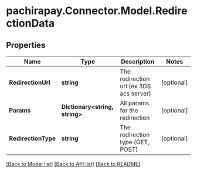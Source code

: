 
# pachirapay.Connector.Model.RedirectionData

## Properties

Name | Type | Description | Notes
------------ | ------------- | ------------- | -------------
**RedirectionUrl** | **string** | The redirection url (ex 3DS acs server) | [optional] 
**Params** | **Dictionary&lt;string, string&gt;** | All params for the redirection | [optional] 
**RedirectionType** | **string** | The redirection type (GET, POST) | [optional] 

[[Back to Model list]](../README.md#documentation-for-models)
[[Back to API list]](../README.md#documentation-for-api-endpoints)
[[Back to README]](../README.md)

